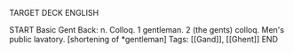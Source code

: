 TARGET DECK
ENGLISH

START
Basic
Gent
Back: n. Colloq. 1 gentleman. 2 (the gents) colloq. Men's public lavatory. [shortening of *gentleman]
Tags: [[Gand]], [[Ghent]]
END
